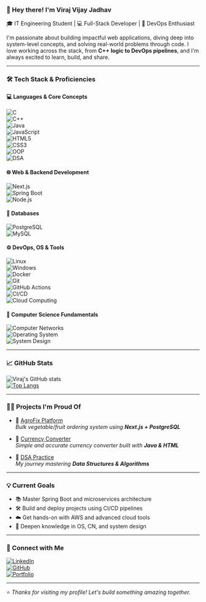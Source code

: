 ### 👋 Hey there! I'm Viraj Vijay Jadhav  
🎓 IT Engineering Student | 💻 Full-Stack Developer | 🚀 DevOps Enthusiast  

I'm passionate about building impactful web applications, diving deep into system-level concepts, and solving real-world problems through code. I love working across the stack, from **C++ logic to DevOps pipelines**, and I'm always excited to learn, build, and share.

---

### 🛠️ Tech Stack & Proficiencies

#### 💻 Languages & Core Concepts  
![C](https://img.shields.io/badge/-C-00599C?style=flat-square&logo=c)  
![C++](https://img.shields.io/badge/-C++-00599C?style=flat-square&logo=c%2B%2B)  
![Java](https://img.shields.io/badge/-Core%20Java-007396?style=flat-square&logo=java)  
![JavaScript](https://img.shields.io/badge/-JavaScript-F7DF1E?style=flat-square&logo=javascript&logoColor=black)  
![HTML5](https://img.shields.io/badge/-HTML5-E34F26?style=flat-square&logo=html5)  
![CSS3](https://img.shields.io/badge/-CSS3-1572B6?style=flat-square&logo=css3)  
![OOP](https://img.shields.io/badge/-OOPs-5C2D91?style=flat-square)  
![DSA](https://img.shields.io/badge/-DSA-important?style=flat-square)

#### 🌐 Web & Backend Development  
![Next.js](https://img.shields.io/badge/-Next.js-000000?style=flat-square&logo=next.js)  
![Spring Boot](https://img.shields.io/badge/-Spring%20Boot-6DB33F?style=flat-square&logo=spring-boot)  
![Node.js](https://img.shields.io/badge/-Node.js-339933?style=flat-square&logo=node.js)

#### 💾 Databases  
![PostgreSQL](https://img.shields.io/badge/-PostgreSQL-4169E1?style=flat-square&logo=postgresql)  
![MySQL](https://img.shields.io/badge/-MySQL-4479A1?style=flat-square&logo=mysql)

#### ⚙️ DevOps, OS & Tools  
![Linux](https://img.shields.io/badge/-Linux-FCC624?style=flat-square&logo=linux&logoColor=black)  
![Windows](https://img.shields.io/badge/-Windows%2010/11-0078D6?style=flat-square&logo=windows)  
![Docker](https://img.shields.io/badge/-Docker-2496ED?style=flat-square&logo=docker)  
![Git](https://img.shields.io/badge/-Git-F05032?style=flat-square&logo=git)  
![GitHub Actions](https://img.shields.io/badge/-GitHub%20Actions-2088FF?style=flat-square&logo=github-actions)  
![CI/CD](https://img.shields.io/badge/-CI/CD-0A0A0A?style=flat-square)  
![Cloud Computing](https://img.shields.io/badge/-Cloud%20Computing-00C7B7?style=flat-square)

#### 🧠 Computer Science Fundamentals  
![Computer Networks](https://img.shields.io/badge/-Computer%20Networks-blueviolet?style=flat-square)  
![Operating System](https://img.shields.io/badge/-Operating%20System-critical?style=flat-square)  
![System Design](https://img.shields.io/badge/-System%20Design-success?style=flat-square)

---

### 📈 GitHub Stats

![Viraj's GitHub stats](https://github-readme-stats.vercel.app/api?username=yourusername&show_icons=true&theme=tokyonight)  
[![Top Langs](https://github-readme-stats.vercel.app/api/top-langs/?username=yourusername&layout=compact&theme=tokyonight)](https://github.com/yourusername)

---

### 🧑‍💻 Projects I'm Proud Of

- 🥦 [AgroFix Platform](https://github.com/yourusername/agrofix)  
  _Bulk vegetable/fruit ordering system using **Next.js + PostgreSQL**_

- 💱 [Currency Converter](https://github.com/yourusername/currency-converter)  
  _Simple and accurate currency converter built with **Java & HTML**_

- 🧮 [DSA Practice](https://github.com/yourusername/DSA-practice)  
  _My journey mastering **Data Structures & Algorithms**_

---

### 💡 Current Goals

- 📚 Master Spring Boot and microservices architecture  
- 🛠️ Build and deploy projects using CI/CD pipelines  
- ☁️ Get hands-on with AWS and advanced cloud tools  
- 🧠 Deepen knowledge in OS, CN, and system design

---

### 🔗 Connect with Me

[![LinkedIn](https://img.shields.io/badge/-LinkedIn-blue?style=flat-square&logo=linkedin)](https://linkedin.com/in/viraj-jadhav2804)  
[![GitHub](https://img.shields.io/badge/-GitHub-black?style=flat-square&logo=github)](https://github.com/yourusername)  
[![Portfolio](https://img.shields.io/badge/-Portfolio-black?style=flat-square&logo=github)](https://yourportfolio.com)  

---

⭐ _Thanks for visiting my profile! Let's build something amazing together._
